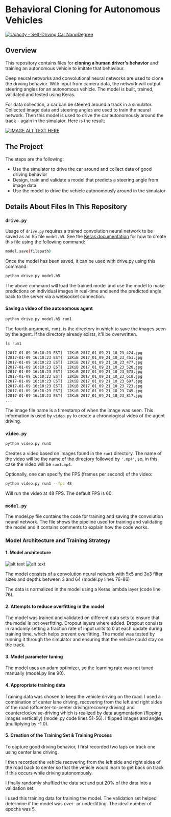 # Behavioral Cloning for Autonomous Vehicles

[![Udacity - Self-Driving Car NanoDegree](https://s3.amazonaws.com/udacity-sdc/github/shield-carnd.svg)](http://www.udacity.com/drive)

## Overview
This repository contains files for **cloning a human driver's behavior** and training an autonomous vehicle to imitate that behaviour.

Deep neural networks and convolutional neural networks are used to clone the driving behavior. With input from camera data, the network will output steering angles for an autonomous vehicle. The model is built, trained, validated and tested using Keras.

For data collection, a car can be steered around a track in a simulator. Collected image data and steering angles are used to train the neural network. Then this model is used to drive the car autonomously around the track - again in the simulator. Here is the result:

[![IMAGE ALT TEXT HERE](./examples/Thumbnail.png)](https://youtu.be/xgAVLis9y-E)

## The Project
The steps are the following:
* Use the simulator to drive the car around and collect data of good driving behavior
* Design, train and validate a model that predicts a steering angle from image data
* Use the model to drive the vehicle autonomously around in the simulator

## Details About Files In This Repository
### `drive.py`

Usage of `drive.py` requires a trained convolution neural network to be saved as an h5 file `model.h5`. See the [Keras documentation](https://keras.io/getting-started/faq/#how-can-i-save-a-keras-model) for how to create this file using the following command:
```sh
model.save(filepath)
```

Once the model has been saved, it can be used with drive.py using this command:

```sh
python drive.py model.h5
```

The above command will load the trained model and use the model to make predictions on individual images in real-time and send the predicted angle back to the server via a websocket connection.

#### Saving a video of the autonomous agent

```sh
python drive.py model.h5 run1
```

The fourth argument, `run1`, is the directory in which to save the images seen by the agent. If the directory already exists, it'll be overwritten.

```sh
ls run1

[2017-01-09 16:10:23 EST]  12KiB 2017_01_09_21_10_23_424.jpg
[2017-01-09 16:10:23 EST]  12KiB 2017_01_09_21_10_23_451.jpg
[2017-01-09 16:10:23 EST]  12KiB 2017_01_09_21_10_23_477.jpg
[2017-01-09 16:10:23 EST]  12KiB 2017_01_09_21_10_23_528.jpg
[2017-01-09 16:10:23 EST]  12KiB 2017_01_09_21_10_23_573.jpg
[2017-01-09 16:10:23 EST]  12KiB 2017_01_09_21_10_23_618.jpg
[2017-01-09 16:10:23 EST]  12KiB 2017_01_09_21_10_23_697.jpg
[2017-01-09 16:10:23 EST]  12KiB 2017_01_09_21_10_23_723.jpg
[2017-01-09 16:10:23 EST]  12KiB 2017_01_09_21_10_23_749.jpg
[2017-01-09 16:10:23 EST]  12KiB 2017_01_09_21_10_23_817.jpg
...
```

The image file name is a timestamp of when the image was seen. This information is used by `video.py` to create a chronological video of the agent driving.

### `video.py`

```sh
python video.py run1
```

Creates a video based on images found in the `run1` directory. The name of the video will be the name of the directory followed by `'.mp4'`, so, in this case the video will be `run1.mp4`.

Optionally, one can specify the FPS (frames per second) of the video:

```sh
python video.py run1 --fps 48
```

Will run the video at 48 FPS. The default FPS is 60.

### `model.py`

The model.py file contains the code for training and saving the convolution neural network. The file shows the pipeline used for training and validating the model and it contains comments to explain how the code works.

### Model Architecture and Training Strategy

#### 1. Model architecture

![alt text][image9]
![alt text][image10]

The model consists of a convolution neural network with 5x5 and 3x3 filter sizes and depths between 3 and 64 (model.py lines 76-86) 

The data is normalized in the model using a Keras lambda layer (code line 76). 

#### 2. Attempts to reduce overfitting in the model

The model was trained and validated on different data sets to ensure that the model is not overfitting. Dropout layers where added. Dropout consists in randomly setting a fraction rate of input units to 0 at each update during training time, which helps prevent overfitting. The model was tested by running it through the simulator and ensuring that the vehicle could stay on the track.

#### 3. Model parameter tuning

The model uses an adam optimizer, so the learning rate was not tuned manually (model.py line 90).

#### 4. Appropriate training data

Training data was chosen to keep the vehicle driving on the road. I used a combination of center lane driving, recovering from the left and right sides of the road (offcenter-to-center driving/recovery driving) and counterclockwise-driving which is realized by data augmentation (flipping images vertically) (model.py code lines 51-56). I flipped images and angles (multiplying by -1.0).

#### 5. Creation of the Training Set & Training Process

To capture good driving behavior, I first recorded two laps on track one using center lane driving.

I then recorded the vehicle recovering from the left side and right sides of the road back to center so that the vehicle would learn to get back on track if this occurs while driving autonomously.

I finally randomly shuffled the data set and put 20% of the data into a validation set. 

I used this training data for training the model. The validation set helped determine if the model was over- or underfitting. The ideal number of epochs was 5.

[//]: # (Image References)

[image1]: ./examples/placeholder.png "Model Visualization"
[image2]: ./examples/placeholder.png "Grayscaling"
[image3]: ./examples/placeholder_small.png "Recovery Image"
[image4]: ./examples/placeholder_small.png "Recovery Image"
[image5]: ./examples/placeholder_small.png "Recovery Image"
[image6]: ./examples/placeholder_small.png "Normal Image"
[image7]: ./examples/placeholder_small.png "Flipped Image"
[image8]: ./examples/Thumbnail.png "Thumbnail"
[image9]: ./examples/network_architecture.png "Architecture"
[image10]: ./examples/cnn-architecture-624x890.png "CNN Architecture"
